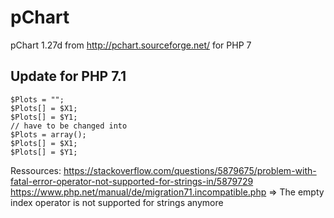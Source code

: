 # pChart
pChart 1.27d from http://pchart.sourceforge.net/ for PHP 7

## Update for PHP 7.1

``` // Parts like 
$Plots = "";
$Plots[] = $X1;
$Plots[] = $Y1;
// have to be changed into
$Plots = array();
$Plots[] = $X1;
$Plots[] = $Y1;
```

Ressources:
https://stackoverflow.com/questions/5879675/problem-with-fatal-error-operator-not-supported-for-strings-in/5879729
https://www.php.net/manual/de/migration71.incompatible.php
=> The empty index operator is not supported for strings anymore
